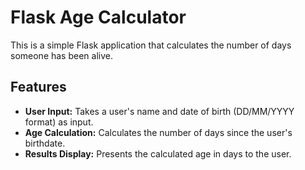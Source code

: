 # Flask Age Calculator

This is a simple Flask application that calculates the number of days someone has been alive.

## Features

* **User Input:**  Takes a user's name and date of birth (DD/MM/YYYY format) as input.
* **Age Calculation:** Calculates the number of days since the user's birthdate.
* **Results Display:** Presents the calculated age in days to the user.

